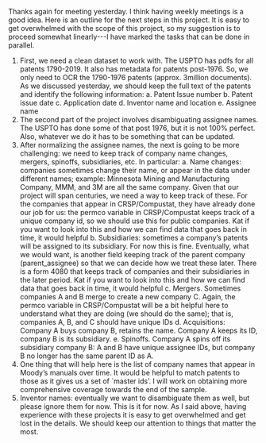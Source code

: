 Thanks again for meeting yesterday. I think having weekly meetings is a good idea.
Here is an outline for the next steps in this project. It is easy to get overwhelmed with the scope of this project, so my suggestion is to proceed somewhat linearly---I have marked the tasks that can be done in parallel.
1.    First, we need a clean dataset to work with. The USPTO has pdfs for all patents 1790-2019. It also has metadata for patents post-1976. So, we only need to OCR the 1790-1976 patents (approx. 3million documents). As we discussed yesterday, we should keep the full text of the patents and identify the following information:
a.    Patent Issue number
b.    Patent issue date
c.    Application date
d.    Inventor name and location
e.    Assignee name
2.    The second part of the project involves disambiguating assignee names. The USPTO has done some of that post 1976, but it is not 100% perfect. Also, whatever we do it has to be something that can be updated.
3.    After normalizing the assignee names, the next is going to be more challenging: we need to keep track of company name changes, mergers, spinoffs, subsidiaries, etc. In particular:
a.   Name changes: companies sometimes change their name, or appear in the data under different names; example: Minnesota Mining and Manufacturing Company, MMM, and 3M are all the same company. Given that our project will span centuries, we need a way to keep track of these. For the companies that appear in CRSP/Compustat, they have already done our job for us: the permco variable in CRSP/Compustat keeps track of a unique company id, so we should use this for public companies.
Kat if you want to look into this and how we can find data that goes back in time, it would helpful
b.    Subsidiaries: sometimes a company’s patents will be assigned to its subsidiary. For now this is fine. Eventually, what we would want, is another field keeping track of the parent company (parent_assignee) so that we can decide how we treat these later.
There is a form 4080 that keeps track of companies and their subsidiaries in the later period. Kat if you want to look into this and how we can find data that goes back in time, it would helpful
c.    Mergers. Sometimes companies A and B merge to create a new company C. Again, the permco variable in CRSP/Compustat will be a bit helpful here to understand what they are doing (we should do the same); that is, companies A, B, and C should have unique IDs
d.    Acquisitions: Company A buys company B, retains the name. Company A keeps its ID, company B is its subsidiary.
e.    Spinoffs. Company A spins off its subsidiary company B: A and B have unique assignee IDs, but company B no longer has the same parent ID as A.
4.    One thing that will help here is the list of company names that appear in Moody’s manuals over time. It would be helpful to match patents to those as it gives us a set of `master ids’. I will work on obtaining more comprehensive coverage towards the end of the sample.
5.    Inventor names: eventually we want to disambiguate them as well, but please ignore them for now.
This is it for now. As I said above, having experience with these projects it is easy to get overwhelmed and get lost in the details. We should keep our attention to things that matter the most.

